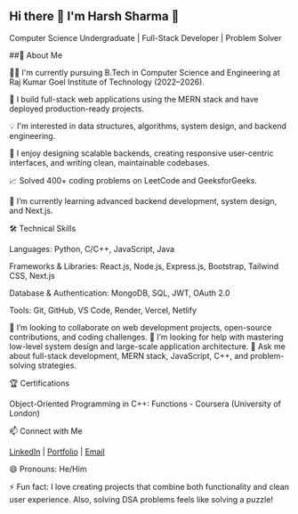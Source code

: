 ## Hi there 👋 I'm Harsh Sharma 👋
Computer Science Undergraduate | Full-Stack Developer | Problem Solver

<!--
**harsh41sharma/harsh41sharma** is a ✨ _special_ ✨ repository because its `README.md` (this file) appears on your GitHub profile.

Here are some ideas to get you started:

- 🔭 I’m currently working on ...
- 🌱 I’m currently learning ...
- 👯 I’m looking to collaborate on ...
- 🤔 I’m looking for help with ...
- 💬 Ask me about ...
- 📫 How to reach me: ...
- 😄 Pronouns: ...
- ⚡ Fun fact: ...
-->

##🌟 About Me

🧑‍💻 I'm currently pursuing B.Tech in Computer Science and Engineering at Raj Kumar Goel Institute of Technology (2022–2026).

🔨 I build full-stack web applications using the MERN stack and have deployed production-ready projects.

💡 I'm interested in data structures, algorithms, system design, and backend engineering.

🚀 I enjoy designing scalable backends, creating responsive user-centric interfaces, and writing clean, maintainable codebases.

📈 Solved 400+ coding problems on LeetCode and GeeksforGeeks.

🌱 I’m currently learning advanced backend development, system design, and Next.js.

🛠 Technical Skills

Languages: Python, C/C++, JavaScript, Java

Frameworks & Libraries: React.js, Node.js, Express.js, Bootstrap, Tailwind CSS, Next.js

Database & Authentication: MongoDB, SQL, JWT, OAuth 2.0

Tools: Git, GitHub, VS Code, Render, Vercel, Netlify

👯 I’m looking to collaborate on web development projects, open-source contributions, and coding challenges.
🤔 I’m looking for help with mastering low-level system design and large-scale application architecture.
💬 Ask me about full-stack development, MERN stack, JavaScript, C++, and problem-solving strategies.

🏆 Certifications

Object-Oriented Programming in C++: Functions - Coursera (University of London)

📫 Connect with Me

[LinkedIn](https://www.linkedin.com/in/harsshssarma/) | [Portfolio]([https://harsh-sharma-portfolio.vercel.app/]) | [Email](mailto:harssh.ssarma@gmail.com)

😄 Pronouns: He/Him

⚡ Fun fact: I love creating projects that combine both functionality and clean user experience. Also, solving DSA problems feels like solving a puzzle!
